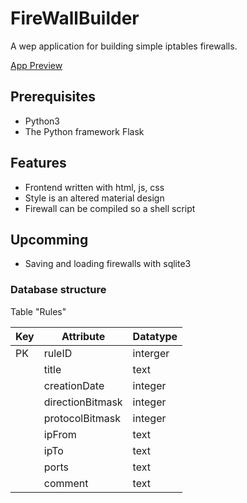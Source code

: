 # FireWallBuilder
A wep application for building simple iptables firewalls.

[App Preview](doc/mainview.png)

## Prerequisites
* Python3
* The Python framework Flask
## Features
* Frontend written with html, js, css
* Style is an altered material design
* Firewall can be compiled so a shell script
## Upcomming
* Saving and loading firewalls with sqlite3

### Database structure

Table "Rules"

| Key | Attribute | Datatype |
| --- | --- | ---|
| PK | ruleID | interger |
| | title | text |
| | creationDate | integer |
| | directionBitmask | integer |
| | protocolBitmask | integer |
| | ipFrom | text | 
| | ipTo | text |
| | ports | text |
| | comment | text |
